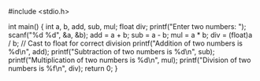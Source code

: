 #include <stdio.h>

int main()
{
  int a, b, add, sub, mul;
  float div;
  printf("Enter two numbers: ");
  scanf("%d %d", &a, &b);
  add = a + b;
  sub = a - b;
  mul = a * b;
  div = (float)a / b; // Cast to float for correct division
  printf("Addition of two numbers is %d\n", add);
  printf("Subtraction of two numbers is %d\n", sub);
  printf("Multiplication of two numbers is %d\n", mul);
  printf("Division of two numbers is %f\n", div);
  return 0;
}
